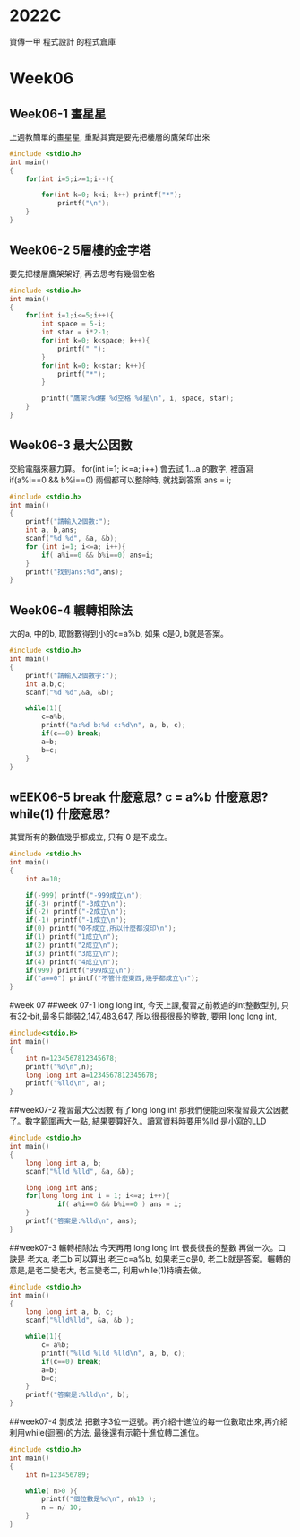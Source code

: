 # 2022C
資傳一甲 程式設計 的程式倉庫
# Week06
## Week06-1 畫星星
上週教簡單的畫星星, 重點其實是要先把樓層的鷹架印出來
```cpp
#include <stdio.h>
int main()
{
    for(int i=5;i>=1;i--){

        for(int k=0; k<i; k++) printf("*");
            printf("\n");
    }
}
```
## Week06-2 5層樓的金字塔
要先把樓層鷹架架好, 再去思考有幾個空格
```cpp
#include <stdio.h>
int main()
{
    for(int i=1;i<=5;i++){
        int space = 5-i;
        int star = i*2-1;
        for(int k=0; k<space; k++){
            printf(" ");
        }
        for(int k=0; k<star; k++){
            printf("*");
        }

        printf("鷹架:%d樓 %d空格 %d星\n", i, space, star);
    }
}
```
## Week06-3 最大公因數
交給電腦來暴力算。 for(int i=1; i<=a; i++) 會去試 1...a 的數字, 裡面寫 if(a%i==0 && b%i==0) 兩個都可以整除時, 就找到答案 ans = i; 
```cpp
#include <stdio.h>
int main()
{
    printf("請輸入2個數:");
    int a, b,ans;
    scanf("%d %d", &a, &b);
    for (int i=1; i<=a; i++){
        if( a%i==0 && b%i==0) ans=i;
    }
    printf("找到ans:%d",ans);
}
```
## Week06-4 輾轉相除法
大的a, 中的b, 取餘數得到小的c=a%b, 如果 c是0, b就是答案。
```CPP
#include <stdio.h>
int main()
{
    printf("請輸入2個數字:");
    int a,b,c;
    scanf("%d %d",&a, &b);

    while(1){
        c=a%b;
        printf("a:%d b:%d c:%d\n", a, b, c);
        if(c==0) break;
        a=b;
        b=c;
    }
}
```
## wEEK06-5 break 什麼意思? c = a%b 什麼意思? while(1) 什麼意思?
其實所有的數值幾乎都成立, 只有 0 是不成立。
```CPP
#include <stdio.h>
int main()
{
    int a=10;

    if(-999) printf("-999成立\n");
    if(-3) printf("-3成立\n");
    if(-2) printf("-2成立\n");
    if(-1) printf("-1成立\n");
    if(0) printf("0不成立,所以什麼都沒印\n");
    if(1) printf("1成立\n");
    if(2) printf("2成立\n");
    if(3) printf("3成立\n");
    if(4) printf("4成立\n");
    if(999) printf("999成立\n");
    if("a==0") printf("不管什麼東西,幾乎都成立\n");
}
```
#week 07
##week 07-1 long long int,
今天上課,復習之前教過的int整數型別, 只有32-bit,最多只能裝2,147,483,647, 所以很長很長的整數, 要用 long long int,
```cpp
#include<stdio.H>
int main()
{
    int n=1234567812345678;
    printf("%d\n",n);
    long long int a=1234567812345678;
    printf("%lld\n", a);
}
```
##week07-2 複習最大公因數
有了long long int 那我們便能回來複習最大公因數了。數字範圍再大一點, 結果要算好久。讀寫資料時要用%lld 是小寫的LLD
```cpp
#include <stdio.h>
int main()
{
    long long int a, b;
    scanf("%lld %lld", &a, &b);

    long long int ans;
    for(long long int i = 1; i<=a; i++){
            if( a%i==0 && b%i==0 ) ans = i;
    }
    printf("答案是:%lld\n", ans);
}
```
##week07-3 輾轉相除法
今天再用 long long int 很長很長的整數 再做一次。口訣是 老大a, 老二b 可以算出 老三c=a%b, 如果老三c是0, 老二b就是答案。輾轉的意是,是老二變老大, 老三變老二, 利用while(1)持續去做。
```cpp
#include <stdio.h>
int main()
{
    long long int a, b, c;
    scanf("%lld%lld", &a, &b );

    while(1){
        c= a%b;
        printf("%lld %lld %lld\n", a, b, c);
        if(c==0) break;
        a=b;
        b=c;
    }
    printf("答案是:%lld\n", b);
}
```
##week07-4 剝皮法
把數字3位一逗號。再介紹十進位的每一位數取出來,再介紹利用while(迴圈)的方法, 最後還有示範十進位轉二進位。
```cpp
#include <stdio.h>
int main()
{
    int n=123456789;

    while( n>0 ){
        printf("個位數是%d\n", n%10 );
        n = n/ 10;
    }
}
```













